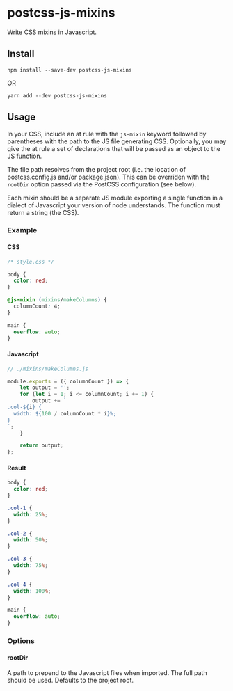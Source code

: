 # postcss-js-mixins

Write CSS mixins in Javascript.

## Install

```
npm install --save-dev postcss-js-mixins
```

OR

```
yarn add --dev postcss-js-mixins
```

## Usage

In your CSS, include an at rule with the `js-mixin` keyword followed by parentheses with the path to the JS file generating CSS. Optionally, you may give the at rule a set of declarations that will be passed as an object to the JS function.

The file path resolves from the project root (i.e. the location of postcss.config.js and/or package.json). This can be overriden with the `rootDir` option passed via the PostCSS configuration (see below).

Each mixin should be a separate JS module exporting a single function in a dialect of Javascript your version of node understands. The function must return a string (the CSS).

### Example

#### CSS

```CSS
/* style.css */

body {
  color: red;
}

@js-mixin (mixins/makeColumns) {
  columnCount: 4;
}

main {
  overflow: auto;
}
```

#### Javascript

```Javascript
// ./mixins/makeColumns.js

module.exports = ({ columnCount }) => {
    let output = '';
    for (let i = 1; i <= columnCount; i += 1) {
        output += `
.col-${i} {
  width: ${100 / columnCount * i}%;
}
`;
    }

    return output;
};
```

#### Result

```CSS
body {
  color: red;
}

.col-1 {
  width: 25%;
}

.col-2 {
  width: 50%;
}

.col-3 {
  width: 75%;
}

.col-4 {
  width: 100%;
}

main {
  overflow: auto;
}
```

### Options

#### rootDir

A path to prepend to the Javascript files when imported. The full path should be used. Defaults to the project root.
